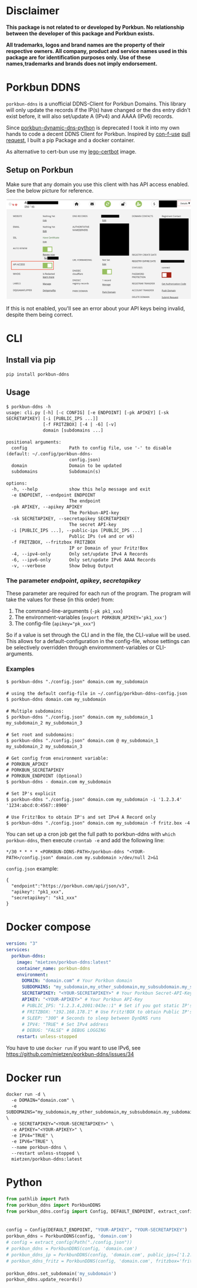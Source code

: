 # Disclaimer

**This package is not related to or developed by Porkbun. No relationship between the developer of this package and Porkbun exists.**

**All trademarks, logos and brand names are the property of their respective owners. All company, product and service names used in this package are for identification purposes only. Use of these names,trademarks and brands does not imply endorsement.**

# Porkbun DDNS

`porkbun-ddns` is a unofficial DDNS-Client for Porkbun Domains.
This library will only update the records if the IP(s) have changed or the dns entry didn't exist before, it will also set/update A (IPv4) and AAAA (IPv6) records.


Since [porkbun-dynamic-dns-python](https://github.com/porkbundomains/porkbun-dynamic-dns-python) is deprecated I took it into my own hands to code a decent DDNS Client for Porkbun.
Inspired by [con-f-use](https://github.com/con-f-use) [pull request](https://github.com/porkbundomains/porkbun-dynamic-dns-python/pull/6), I built a pip Package and a docker container.

As alternative to cert-bun use my [lego-certbot](https://github.com/mietzen/lego-certbot) image.

## Setup on Porkbun

Make sure that any domain you use this client with has API access enabled. See the below picture for reference.

![API Access Enabled](API_Access_Enabled.png)

If this is not enabled, you'll see an error about your API keys being invalid, despite them being correct.

# CLI

## Install via pip

```shell
pip install porkbun-ddns
```

## Usage

```Shell
$ porkbun-ddns -h
usage: cli.py [-h] [-c CONFIG] [-e ENDPOINT] [-pk APIKEY] [-sk SECRETAPIKEY] [-i [PUBLIC_IPS ...]]
              [-f FRITZBOX] [-4 | -6] [-v]
              domain [subdomains ...]

positional arguments:
  config                Path to config file, use '-' to disable (default: ~/.config/porkbun-ddns-
                        config.json)
  domain                Domain to be updated
  subdomains            Subdomain(s)

options:
  -h, --help            show this help message and exit
  -e ENDPOINT, --endpoint ENDPOINT
                        The endpoint
  -pk APIKEY, --apikey APIKEY
                        The Porkbun-API-key
  -sk SECRETAPIKEY, --secretapikey SECRETAPIKEY
                        The secret API-key
  -i [PUBLIC_IPS ...], --public-ips [PUBLIC_IPS ...]
                        Public IPs (v4 and or v6)
  -f FRITZBOX, --fritzbox FRITZBOX
                        IP or Domain of your Fritz!Box
  -4, --ipv4-only       Only set/update IPv4 A Records
  -6, --ipv6-only       Only set/update IPv6 AAAA Records
  -v, --verbose         Show Debug Output

```

### The parameter *endpoint*, *apikey*, *secretapikey*

These parameter are required for each run of the program. The program will take the values for these (in this order) from:

1. The command-line-arguments (`-pk pk1_xxx`)
2. The environment-variables (`export PORKBUN_APIKEY='pk1_xxx'`)
3. The config-file (`apikey="pk_xxx"`)

So if a value is set through the CLI and in the file, the CLI-value will be used. This allows for a default-configuration in the config-file, whose settings can be selectively overridden through enviromnment-variables or CLI-arguments.

### Examples

```shell
$ porkbun-ddns "./config.json" domain.com my_subdomain

# using the default config-file in ~/.config/porkbun-ddns-config.json
$ porkbun-ddns domain.com my_subdomain

# Multiple subdomains:
$ porkbun-ddns "./config.json" domain.com my_subdomain_1 my_subdomain_2 my_subdomain_3

# Set root and subdomains:
$ porkbun-ddns "./config.json" domain.com @ my_subdomain_1 my_subdomain_2 my_subdomain_3

# Get config from environment variable:
# PORKBUN_APIKEY
# PORKBUN_SECRETAPIKEY
# PORKBUN_ENDPOINT (Optional)
$ porkbun-ddns - domain.com my_subdomain

# Set IP's explicit
$ porkbun-ddns "./config.json" domain.com my_subdomain -i '1.2.3.4' '1234:abcd:0:4567::8900'

# Use Fritz!Box to obtain IP's and set IPv4 A Record only
$ porkbun-ddns "./config.json" domain.com my_subdomain -f fritz.box -4
```

You can set up a cron job get the full path to porkbun-ddns with `which porkbun-ddns`, then execute `crontab -e` and add the following line:

```
*/30 * * * * <PORKBUN-DDNS-PATH>/porkbun-ddns "<YOUR-PATH>/config.json" domain.com my.subdomain >/dev/null 2>&1
```

`config.json` example:

```
{
  "endpoint":"https://porkbun.com/api/json/v3",
  "apikey": "pk1_xxx",
  "secretapikey": "sk1_xxx"
}
```

# Docker compose

```yaml
version: "3"
services:
  porkbun-ddns:
    image: "mietzen/porkbun-ddns:latest"
    container_name: porkbun-ddns
    environment:
      DOMAIN: "domain.com" # Your Porkbun domain
      SUBDOMAINS: "my_subdomain,my_other_subdomain,my_subsubdomain.my_subdomain" # Subdomains comma spreaded
      SECRETAPIKEY: "<YOUR-SECRETAPIKEY>" # Your Porkbun Secret-API-Key
      APIKEY: "<YOUR-APIKEY>" # Your Porkbun API-Key
      # PUBLIC_IPS: "1.2.3.4,2001:043e::1" # Set if you got static IP's
      # FRITZBOX: "192.168.178.1" # Use Fritz!BOX to obtain Public IP's
      # SLEEP: "300" # Seconds to sleep between DynDNS runs
      # IPV4: "TRUE" # Set IPv4 address
      # DEBUG: "FALSE" # DEBUG LOGGING
    restart: unless-stopped
```

You have to use `docker run` if you want to use IPv6, see https://github.com/mietzen/porkbun-ddns/issues/34

# Docker run

```shell
docker run -d \
  -e DOMAIN="domain.com" \
  -e SUBDOMAINS="my_subdomain,my_other_subdomain,my_subsubdomain.my_subdomain" \
  -e SECRETAPIKEY="<YOUR-SECRETAPIKEY>" \
  -e APIKEY="<YOUR-APIKEY>" \
  -e IPV4="TRUE" \
  -e IPV6="TRUE" \
  --name porkbun-ddns \
  --restart unless-stopped \
  mietzen/porkbun-ddns:latest
```

# Python

```python
from pathlib import Path
from porkbun_ddns import PorkbunDDNS
from porkbun_ddns.config import Config, DEFAULT_ENDPOINT, extract_config


config = Config(DEFAULT_ENDPOINT, "YOUR-APIKEY", "YOUR-SECRETAPIKEY")
porkbun_ddns = PorkbunDDNS(config, 'domain.com')
# config = extract_config(Path("./config.json"))
# porkbun_ddns = PorkbunDDNS(config, 'domain.com')
# porkbun_ddns_ip = PorkbunDDNS(config, 'domain.com', public_ips=['1.2.3.4','1234:abcd:0:4567::8900'])
# porkbun_ddns_fritz = PorkbunDDNS(config, 'domain.com', fritzbox='fritz.box', ipv6=False)

porkbun_ddns.set_subdomain('my_subdomain')
porkbun_ddns.update_records()
```
